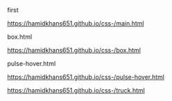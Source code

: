 first 

https://hamidkhans651.github.io/css-/main.html


box.html

https://hamidkhans651.github.io/css-/box.html

pulse-hover.html


https://hamidkhans651.github.io/css-/pulse-hover.html

https://hamidkhans651.github.io/css-/truck.html

